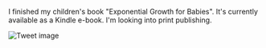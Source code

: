 I finished my children's book "Exponential Growth for Babies". It's currently available as a Kindle e-book. I'm looking into print publishing.


![Tweet image](/asset/crosspoast/FheBVhGaAAE0iX6.jpg)

